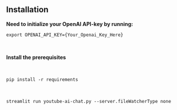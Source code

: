 ## Installation
**Need to initialize your OpenAI API-key by running:** <br>
```
export OPENAI_API_KEY={Your_Openai_Key_Here}
```

<br>

**Install the prerequisites**

<br>

```
pip install -r requirements
```

<br>

```
streamlit run youtube-ai-chat.py --server.fileWatcherType none
```
